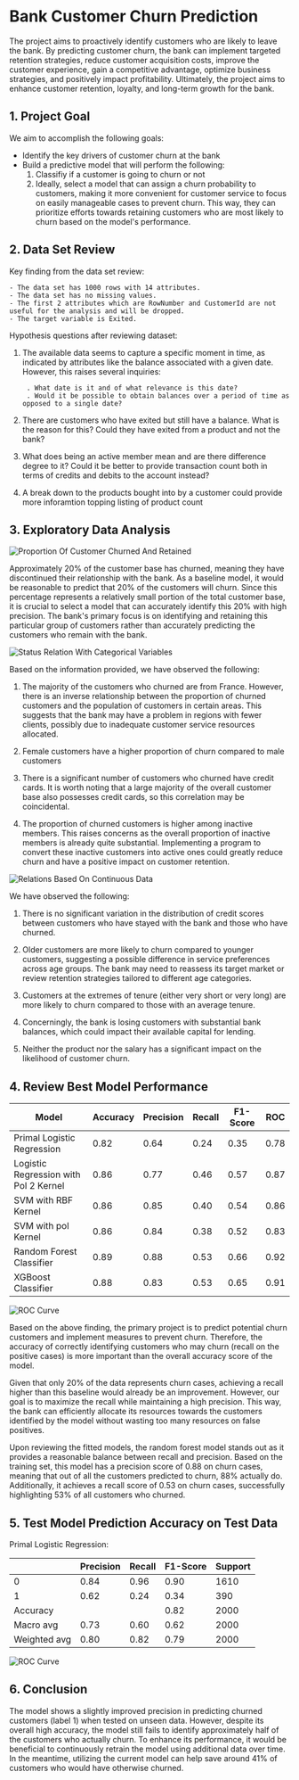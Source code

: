 # Bank Customer Churn Prediction

The project aims to proactively identify customers who are likely to leave the bank. By predicting customer churn, the bank can implement targeted retention strategies, reduce customer acquisition costs, improve the customer experience, gain a competitive advantage, optimize business strategies, and positively impact profitability. Ultimately, the project aims to enhance customer retention, loyalty, and long-term growth for the bank.


## 1. Project Goal

We aim to accomplish the following goals:

- Identify the key drivers of customer churn at the bank
- Build a predictive model that will perform the following:
    1. Classifiy if a customer is going to churn or not
    2. Ideally, select a model that can assign a churn probability to customers, making it more convenient for customer service to focus on easily manageable cases to prevent churn. This way, they can prioritize efforts towards retaining customers who are most likely to churn based on the model's performance.

## 2. Data Set Review

Key finding from the data set review:

    - The data set has 1000 rows with 14 attributes.
    - The data set has no missing values.
    - The first 2 attributes which are RowNumber and CustomerId are not useful for the analysis and will be dropped.
    - The target variable is Exited.

Hypothesis questions after reviewing dataset:

1. The available data seems to capture a specific moment in time, as indicated by attributes like the balance associated with a given date. However, this raises several inquiries:
        
        . What date is it and of what relevance is this date?
        . Would it be possible to obtain balances over a period of time as opposed to a single date?

2. There are customers who have exited but still have a balance. What is the reason for this? Could they have exited  from a product and not the bank?
3. What does being an active member mean and are there difference degree to it? Could it be better to provide transaction count both in terms of credits and debits to the account instead?
4. A break down to the products bought into by a customer could provide more inforamtion topping listing of product count

## 3. Exploratory Data Analysis

![Proportion Of Customer Churned And Retained](output/proportion_of_customer_churned_and_retained.png)

Approximately 20% of the customer base has churned, meaning they have discontinued their relationship with the bank. As a baseline model, it would be reasonable to predict that 20% of the customers will churn. Since this percentage represents a relatively small portion of the total customer base, it is crucial to select a model that can accurately identify this 20% with high precision. The bank's primary focus is on identifying and retaining this particular group of customers rather than accurately predicting the customers who remain with the bank.

![Status Relation With Categorical Variables](output/status_relation_with_categorical_variables.png)

Based on the information provided, we have observed the following:

1. The majority of the customers who churned are from France. However, there is an inverse relationship between the proportion of churned customers and the population of customers in certain areas. This suggests that the bank may have a problem in regions with fewer clients, possibly due to inadequate customer service resources allocated.

2. Female customers have a higher proportion of churn compared to male customers

3. There is a significant number of customers who churned have credit cards. It is worth noting that a large majority of the overall customer base also possesses credit cards, so this correlation may be coincidental.

4. The proportion of churned customers is higher among inactive members. This raises concerns as the overall proportion of inactive members is already quite substantial. Implementing a program to convert these inactive customers into active ones could greatly reduce churn and have a positive impact on customer retention.

![Relations Based On Continuous Data](output/relations_based_on_countinuouse_data.png)

We have observed the following:

1. There is no significant variation in the distribution of credit scores between customers who have stayed with the bank and those who have churned.

2. Older customers are more likely to churn compared to younger customers, suggesting a possible difference in service preferences across age groups. The bank may need to reassess its target market or review retention strategies tailored to different age categories.

3. Customers at the extremes of tenure (either very short or very long) are more likely to churn compared to those with an average tenure.

4. Concerningly, the bank is losing customers with substantial bank balances, which could impact their available capital for lending.

5. Neither the product nor the salary has a significant impact on the likelihood of customer churn.

## 4. Review Best Model Performance

| Model | Accuracy | Precision | Recall | F1-Score | ROC |
| --- | --- | --- | --- | --- | --- |
| Primal Logistic Regression | 0.82 | 0.64 | 0.24 | 0.35 | 0.78 |
| Logistic Regression with Pol 2 Kernel| 0.86 | 0.77 | 0.46 | 0.57 | 0.87 |
| SVM with RBF Kernel| 0.86 | 0.85 | 0.40 | 0.54 | 0.86 |
| SVM with pol Kernel| 0.86 | 0.84 | 0.38 | 0.52| 0.83 |
| Random Forest Classifier| 0.89 | 0.88| 0.53 | 0.66 | 0.92 |
| XGBoost Classifier| 0.88 | 0.83 | 0.53 | 0.65|  0.91 |

![ROC Curve](output/roc_results_ration.png)

Based on the above finding, the primary project is to predict potential churn  customers and implement measures to prevent churn. Therefore, the accuracy of correctly identifying customers who may churn (recall on the positive cases) is more important than the overall accuracy score of the model.

Given that only 20% of the data represents churn cases, achieving a recall higher than this baseline would already be an improvement. However, our goal is to maximize the recall while maintaining a high precision. This way, the bank can efficiently allocate its resources towards the customers identified by the model without wasting too many resources on false positives.

Upon reviewing the fitted models, the random forest model stands out as it provides a reasonable balance between recall and precision. Based on the training set, this model has a precision score of 0.88 on churn cases, meaning that out of all the customers predicted to churn, 88% actually do. Additionally, it achieves a recall score of 0.53 on churn cases, successfully highlighting 53% of all customers who churned.

## 5. Test Model Prediction Accuracy on Test Data

Primal Logistic Regression:

| | Precision | Recall | F1-Score | Support |
| --- | --- | --- | --- | --- |
| 0 | 0.84 | 0.96 | 0.90 | 1610 |
| 1 | 0.62 | 0.24 | 0.34 | 390 |
| Accuracy | | | 0.82 | 2000 |
| Macro avg | 0.73 | 0.60 | 0.62 | 2000 |
| Weighted avg | 0.80 | 0.82 | 0.79 | 2000 |


![ROC Curve](output/roc_curve_test.png)

## 6. Conclusion

The model shows a slightly improved precision in predicting churned customers (label 1) when tested on unseen data. However, despite its overall high accuracy, the model still fails to identify approximately half of the customers who actually churn. To enhance its performance, it would be beneficial to continuously retrain the model using additional data over time. In the meantime, utilizing the current model can help save around 41% of customers who would have otherwise churned.